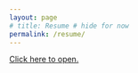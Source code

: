 ```yaml
---
layout: page
# title: Resume # hide for now
permalink: /resume/
---
```


<div style="height: 100vh;">
  <object data="/resume.pdf" width="100%" height="100%" type="application/pdf">
    <p><a href="/resume.pdf">Click here to open.</a></p>
  </object>
</div>
